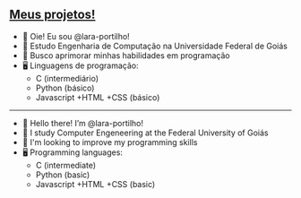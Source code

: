 ## [Meus projetos!](https://lara-portilho.github.io/)
 
- 👋️ Oie! Eu sou @lara-portilho!
- 📖️ Estudo Engenharia de Computação na Universidade Federal de Goiás
- 👀️ Busco aprimorar minhas habilidades em programação
- 🖥️ Linguagens de programação:
  - C (intermediário)
  - Python (básico)
  - Javascript +HTML +CSS (básico)

-------------------------

- 👋️ Hello there! I’m @lara-portilho!
- 📖️ I study Computer Engeneering at the Federal University of Goiás
- 👀️ I'm looking to improve my programming skills
- 🖥️ Programming languages:
  - C (intermediate)
  - Python (basic)
  - Javascript +HTML +CSS (basic)
